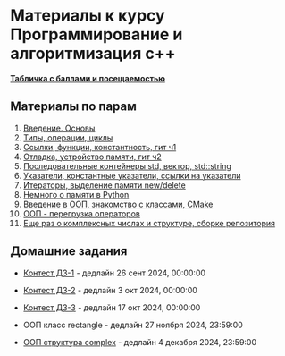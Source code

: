 # Материалы к курсу Программирование и алгоритмизация с++

**[Табличка с баллами и посещаемостью](https://docs.google.com/spreadsheets/d/1cJldUTji6MbJvnEpPqzguK4t5F6epBvkCiA2WKFspGk/edit?usp=sharing)**

## Материалы по парам

1. [Введение. Основы](/01.Introduction)
2. [Типы, операции, циклы](/02.Types_operations_loops)
3. [Ссылки, функции, константность, гит ч1](/03.Ref_func_const_git)
4. [Отладка, устройство памяти, гит ч2](/04.Debug_git_memory_layout)
5. [Последовательные контейнеры std, вектор, std::string](/05.Vector_string_str)
6. [Указатели, константные указатели, ссылки на указатели](/06.Pointers)
7. [Итераторы, выделение памяти new/delete](/07.Iterators_new_delete)
8. [Немного о памяти в Python](/08.Python_memory)
9. [Введение в ООП, знакомство с классами, CMake](/09.OOP_CMake)
10. [ООП - перегрузка операторов](/10.OOP_overloading)
11. [Еще раз о комплексных числах и структуре, сборке репозитория](/11.OOP_complex)



## Домашние задания
* [Контест ДЗ-1](https://contest.yandex.ru/contest/67806/problems/) - дедлайн 26 сент 2024, 00:00:00
* [Контест ДЗ-2](https://contest.yandex.ru/contest/68165/) - дедлайн 3 окт 2024, 00:00:00
* [Контест ДЗ-3](https://contest.yandex.ru/contest/69004/enter) - дедлайн 17 окт 2024, 00:00:00

* ООП класс rectangle - дедлайн 27 ноября 2024, 23:59:00
* [ООП структура complex](/10.OOP_overloading) - дедлайн 4 декабря 2024, 23:59:00
